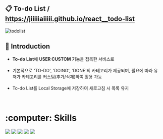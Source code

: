 ## :clipboard: To-do List / https://jiiiiiaiiiii.github.io/react__todo-list
![todolist](https://github.com/jiiiiiaiiiii/react__coin-tracker/assets/93249652/1b3ad1d4-3c78-4e47-b5c6-cb396536a119)

## :open_file_folder: Introduction
- <b>To-do List</b>에 <b>USER CUSTOM 기능</b>을 접목한 서비스로 <br /><br />
- 기본적으로 'TO-DO', 'DOING', 'DONE'의 카테고리가 제공되며, 
  필요에 따라 유저가 카테고리를 커스텀(추가/삭제)하여 활용 가능 <br /><br />
- To-do List를 Local Storage에 저장하여 새로고침 시 목록 유지

<br/>
<h1> :computer: Skills </h1>

<div>
  <img src="https://img.shields.io/badge/typescript-3178C6?style=for-the-badge&logo=typescript&logoColor=black">
  <img src="https://img.shields.io/badge/react-61DAFB?style=for-the-badge&logo=react&logoColor=black">
  <img src="https://img.shields.io/badge/react_hook_form-EC5990?style=for-the-badge&logo=reacthookform&logoColor=black">
  <img src="https://img.shields.io/badge/recoil-3578E5?style=for-the-badge&logo=recoil&logoColor=black">
  <img src="https://img.shields.io/badge/styledcomponents-DB7093?style=for-the-badge&logo=styledcomponents&logoColor=black">
</div>
